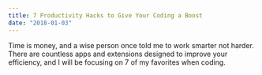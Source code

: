 ```yaml
---
title: 7 Productivity Hacks to Give Your Coding a Boost
date: "2018-01-03"
---
```


Time is money, and a wise person once told me to work smarter not harder. There are countless apps and extensions designed to improve your efficiency, and I will be focusing on 7 of my favorites when coding.